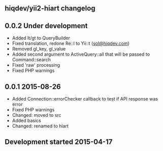 hiqdev/yii2-hiart changelog
---------------------------

## 0.0.2 Under development

- Added lt/gt to QueryBuilder
- Fixed translation, redone Re::l to Yii::t (sol@hiqdev.com)
- Removed gl_key, gl_value
- Added second argument to ActiveQuery::all that will be passed to Command::search
- Fixed 'raw' processing
- Fixed PHP warnings

## 0.0.1 2015-08-26

- Added Connection::errorChecker callback to test if API response was error
- Fixed PHP warnings
- Changed: moved to src
- Added basics
- Changed: renamed to hiart

## Development started 2015-04-17

